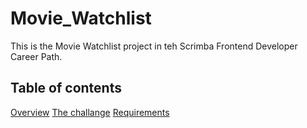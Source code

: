 # Movie_Watchlist

This is the Movie Watchlist project in teh Scrimba Frontend Developer Career Path.

## Table of contents

[Overview](#overview)
[The challange](#the-challange)
[Requirements](#requirements)
